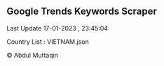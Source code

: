 

## Google Trends Keywords Scraper 
 
Last Update 17-01-2023 , 23:45:04

Country List :
VIETNAM.json



© Abdul Muttaqin 
